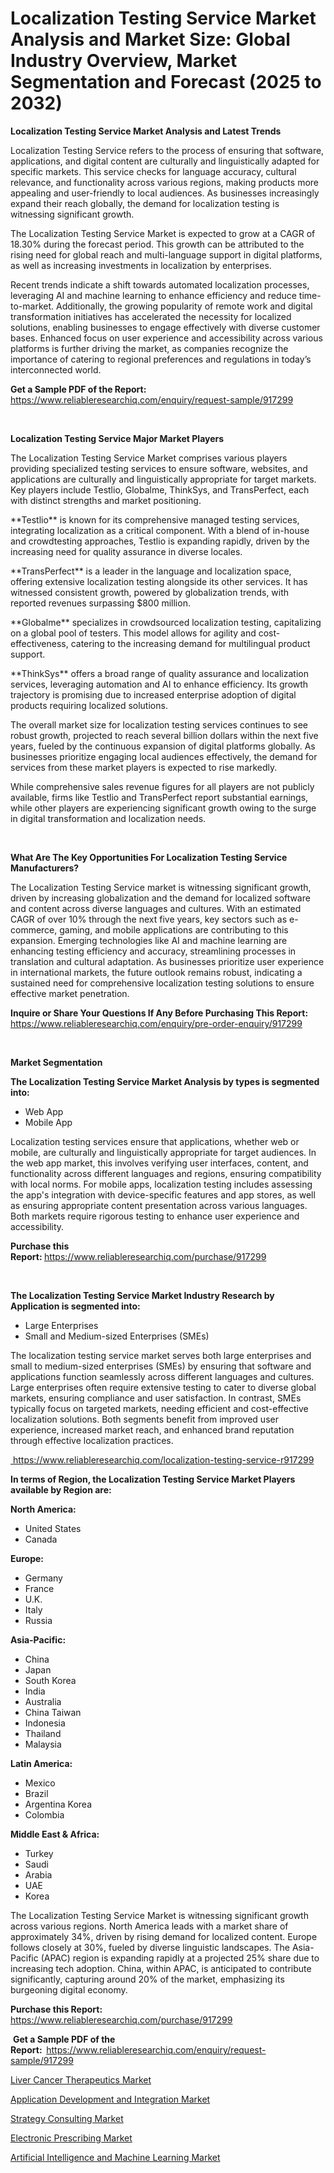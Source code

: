 <p><h1>Localization Testing Service Market Analysis and Market Size: Global Industry Overview, Market Segmentation and Forecast (2025 to 2032)</h1></p><p><strong>Localization Testing Service Market Analysis and Latest Trends</strong></p>
<p><p>Localization Testing Service refers to the process of ensuring that software, applications, and digital content are culturally and linguistically adapted for specific markets. This service checks for language accuracy, cultural relevance, and functionality across various regions, making products more appealing and user-friendly to local audiences. As businesses increasingly expand their reach globally, the demand for localization testing is witnessing significant growth.</p><p>The Localization Testing Service Market is expected to grow at a CAGR of 18.30% during the forecast period. This growth can be attributed to the rising need for global reach and multi-language support in digital platforms, as well as increasing investments in localization by enterprises. </p><p>Recent trends indicate a shift towards automated localization processes, leveraging AI and machine learning to enhance efficiency and reduce time-to-market. Additionally, the growing popularity of remote work and digital transformation initiatives has accelerated the necessity for localized solutions, enabling businesses to engage effectively with diverse customer bases. Enhanced focus on user experience and accessibility across various platforms is further driving the market, as companies recognize the importance of catering to regional preferences and regulations in today’s interconnected world.</p></p>
<p><strong>Get a Sample PDF of the Report:&nbsp;</strong> <a href="https://www.reliableresearchiq.com/enquiry/request-sample/917299?utm_campaign=1141&utm_medium=2&utm_source=Github&utm_content=ia&utm_term=05032025&utm_id=localization-testing-service">https://www.reliableresearchiq.com/enquiry/request-sample/917299</a></p>
<p>&nbsp;</p>
<p><strong>Localization Testing Service Major Market Players</strong></p>
<p><p>The Localization Testing Service Market comprises various players providing specialized testing services to ensure software, websites, and applications are culturally and linguistically appropriate for target markets. Key players include Testlio, Globalme, ThinkSys, and TransPerfect, each with distinct strengths and market positioning.</p><p>**Testlio** is known for its comprehensive managed testing services, integrating localization as a critical component. With a blend of in-house and crowdtesting approaches, Testlio is expanding rapidly, driven by the increasing need for quality assurance in diverse locales. </p><p>**TransPerfect** is a leader in the language and localization space, offering extensive localization testing alongside its other services. It has witnessed consistent growth, powered by globalization trends, with reported revenues surpassing $800 million. </p><p>**Globalme** specializes in crowdsourced localization testing, capitalizing on a global pool of testers. This model allows for agility and cost-effectiveness, catering to the increasing demand for multilingual product support.</p><p>**ThinkSys** offers a broad range of quality assurance and localization services, leveraging automation and AI to enhance efficiency. Its growth trajectory is promising due to increased enterprise adoption of digital products requiring localized solutions.</p><p>The overall market size for localization testing services continues to see robust growth, projected to reach several billion dollars within the next five years, fueled by the continuous expansion of digital platforms globally. As businesses prioritize engaging local audiences effectively, the demand for services from these market players is expected to rise markedly. </p><p>While comprehensive sales revenue figures for all players are not publicly available, firms like Testlio and TransPerfect report substantial earnings, while other players are experiencing significant growth owing to the surge in digital transformation and localization needs.</p></p>
<p>&nbsp;</p>
<p><strong>What Are The Key Opportunities For Localization Testing Service Manufacturers?</strong></p>
<p><p>The Localization Testing Service market is witnessing significant growth, driven by increasing globalization and the demand for localized software and content across diverse languages and cultures. With an estimated CAGR of over 10% through the next five years, key sectors such as e-commerce, gaming, and mobile applications are contributing to this expansion. Emerging technologies like AI and machine learning are enhancing testing efficiency and accuracy, streamlining processes in translation and cultural adaptation. As businesses prioritize user experience in international markets, the future outlook remains robust, indicating a sustained need for comprehensive localization testing solutions to ensure effective market penetration.</p></p>
<p><strong>Inquire or Share Your Questions If Any Before Purchasing This Report:</strong> <a href="https://www.reliableresearchiq.com/enquiry/pre-order-enquiry/917299?utm_campaign=1141&utm_medium=2&utm_source=Github&utm_content=ia&utm_term=05032025&utm_id=localization-testing-service">https://www.reliableresearchiq.com/enquiry/pre-order-enquiry/917299</a></p>
<p>&nbsp;</p>
<p><strong>Market Segmentation</strong></p>
<p><strong>The Localization Testing Service Market Analysis by types is segmented into:</strong></p>
<p><ul><li>Web App</li><li>Mobile App</li></ul></p>
<p><p>Localization testing services ensure that applications, whether web or mobile, are culturally and linguistically appropriate for target audiences. In the web app market, this involves verifying user interfaces, content, and functionality across different languages and regions, ensuring compatibility with local norms. For mobile apps, localization testing includes assessing the app's integration with device-specific features and app stores, as well as ensuring appropriate content presentation across various languages. Both markets require rigorous testing to enhance user experience and accessibility.</p></p>
<p><strong>Purchase this Report:&nbsp;</strong><a href="https://www.reliableresearchiq.com/purchase/917299?utm_campaign=1141&utm_medium=2&utm_source=Github&utm_content=ia&utm_term=05032025&utm_id=localization-testing-service">https://www.reliableresearchiq.com/purchase/917299</a></p>
<p>&nbsp;</p>
<p><strong>The Localization Testing Service Market Industry Research by Application is segmented into:</strong></p>
<p><ul><li>Large Enterprises</li><li>Small and Medium-sized Enterprises (SMEs)</li></ul></p>
<p><p>The localization testing service market serves both large enterprises and small to medium-sized enterprises (SMEs) by ensuring that software and applications function seamlessly across different languages and cultures. Large enterprises often require extensive testing to cater to diverse global markets, ensuring compliance and user satisfaction. In contrast, SMEs typically focus on targeted markets, needing efficient and cost-effective localization solutions. Both segments benefit from improved user experience, increased market reach, and enhanced brand reputation through effective localization practices.</p></p>
<p><a href="https://www.reliableresearchiq.com/localization-testing-service-r917299?utm_campaign=1141&utm_medium=2&utm_source=Github&utm_content=ia&utm_term=05032025&utm_id=localization-testing-service">&nbsp;https://www.reliableresearchiq.com/localization-testing-service-r917299</a></p>
<p><strong>In terms of Region, the Localization Testing Service Market Players available by Region are:</strong></p>
<p>
    <p> <strong> North America: </strong>
        <ul>
            <li>United States</li>
            <li>Canada</li>
        </ul>
        </p> 
    <p> <strong> Europe: </strong>
        <ul>
            <li>Germany</li>
            <li>France</li>
            <li>U.K.</li>
            <li>Italy</li>
            <li>Russia</li>
        </ul>
        </p> 
    <p> <strong> Asia-Pacific: </strong>
        <ul>
            <li>China</li>
            <li>Japan</li>
            <li>South Korea</li>
            <li>India</li>
            <li>Australia</li>
            <li>China Taiwan</li>
            <li>Indonesia</li>
            <li>Thailand</li>
            <li>Malaysia</li>
        </ul>
        </p> 
    <p> <strong> Latin America: </strong>
        <ul>
            <li>Mexico</li>
            <li>Brazil</li>
            <li>Argentina Korea</li>
            <li>Colombia</li>
        </ul>
        </p> 
    <p> <strong> Middle East & Africa: </strong>
        <ul>
            <li>Turkey</li>
            <li>Saudi</li>
            <li>Arabia</li>
            <li>UAE</li>
            <li>Korea</li>
        </ul>
    </p>
    </p>
<p><p>The Localization Testing Service Market is witnessing significant growth across various regions. North America leads with a market share of approximately 34%, driven by rising demand for localized content. Europe follows closely at 30%, fueled by diverse linguistic landscapes. The Asia-Pacific (APAC) region is expanding rapidly at a projected 25% share due to increasing tech adoption. China, within APAC, is anticipated to contribute significantly, capturing around 20% of the market, emphasizing its burgeoning digital economy.</p></p>
<p><strong>Purchase this Report: </strong><a href="https://www.reliableresearchiq.com/purchase/917299?utm_campaign=1141&utm_medium=2&utm_source=Github&utm_content=ia&utm_term=05032025&utm_id=localization-testing-service">https://www.reliableresearchiq.com/purchase/917299</a></p>
<p>&nbsp;<strong>Get a Sample PDF of the Report:&nbsp;&nbsp;</strong><a href="https://www.reliableresearchiq.com/enquiry/request-sample/917299?utm_campaign=1141&utm_medium=2&utm_source=Github&utm_content=ia&utm_term=05032025&utm_id=localization-testing-service">https://www.reliableresearchiq.com/enquiry/request-sample/917299</a></p>
<p><strong></strong></p>
<p><p><a href="https://github.com/qianyateina/Market-Research-Report-List-1/blob/main/liver-cancer-therapeutics-market.md?utm_campaign=1141&utm_medium=2&utm_source=Github&utm_content=ia&utm_term=05032025&utm_id=localization-testing-service">Liver Cancer Therapeutics Market</a></p><p><a href="https://github.com/handyiongikg/Market-Research-Report-List-1/blob/main/application-development-and-integration-market.md?utm_campaign=1141&utm_medium=2&utm_source=Github&utm_content=ia&utm_term=05032025&utm_id=localization-testing-service">Application Development and Integration Market</a></p><p><a href="https://github.com/cwasicioaie/Market-Research-Report-List-1/blob/main/strategy-consulting-market.md?utm_campaign=1141&utm_medium=2&utm_source=Github&utm_content=ia&utm_term=05032025&utm_id=localization-testing-service">Strategy Consulting Market</a></p><p><a href="https://github.com/nellygussisy/Market-Research-Report-List-1/blob/main/electronic-prescribing-market.md?utm_campaign=1141&utm_medium=2&utm_source=Github&utm_content=ia&utm_term=05032025&utm_id=localization-testing-service">Electronic Prescribing Market</a></p><p><a href="https://github.com/ebalabenoot/Market-Research-Report-List-1/blob/main/artificial-intelligence-and-machine-learning-market.md?utm_campaign=1141&utm_medium=2&utm_source=Github&utm_content=ia&utm_term=05032025&utm_id=localization-testing-service">Artificial Intelligence and Machine Learning Market</a></p></p>